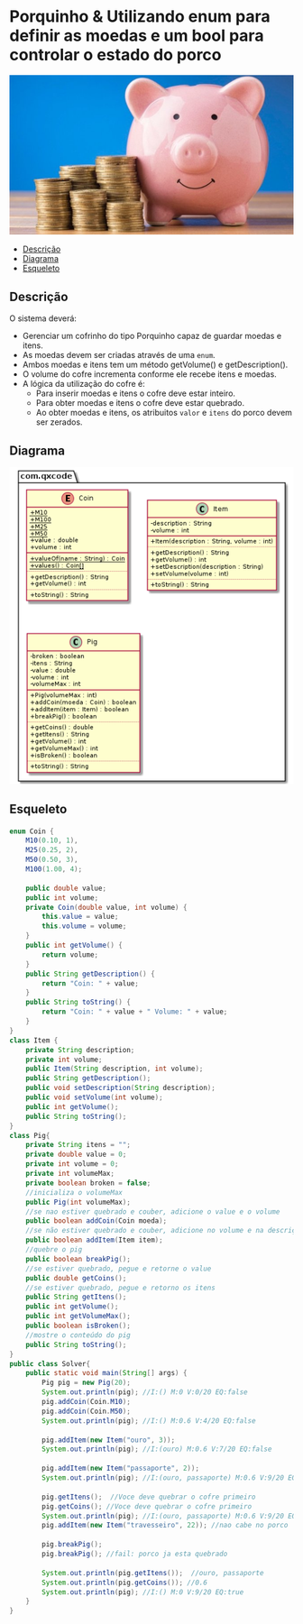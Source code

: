 # Porquinho & Utilizando enum para definir as moedas e um bool para controlar o estado do porco

![](figura.jpg)

<!--TOC_BEGIN-->
- [Descrição](#descrição)
- [Diagrama](#diagrama)
- [Esqueleto](#esqueleto)
<!--TOC_END-->

## Descrição
O sistema deverá:

- Gerenciar um cofrinho do tipo Porquinho capaz de guardar moedas e itens.
- As moedas devem ser criadas através de uma `enum`.
- Ambos moedas e itens tem um método getVolume() e getDescription().
- O volume do cofre incrementa conforme ele recebe itens e moedas.
- A lógica da utilização do cofre é:
    - Para inserir moedas e itens o cofre deve estar inteiro.
    - Para obter moedas e itens o cofre deve estar quebrado.
    - Ao obter moedas e itens, os atribuitos `valor` e `itens` do porco devem ser zerados.

## Diagrama
![](diagrama.png)

## Esqueleto
<!--FILTER Solver.java java-->
```java
enum Coin {
    M10(0.10, 1),
    M25(0.25, 2),
    M50(0.50, 3),
    M100(1.00, 4);

    public double value;
    public int volume;
    private Coin(double value, int volume) {
        this.value = value;
        this.volume = volume;
    }
    public int getVolume() {
        return volume;
    }
    public String getDescription() {
        return "Coin: " + value;
    }
    public String toString() {
        return "Coin: " + value + " Volume: " + value;
    }
}
class Item {
    private String description;
    private int volume;
    public Item(String description, int volume);
    public String getDescription();
    public void setDescription(String description);
    public void setVolume(int volume);
    public int getVolume();
    public String toString();
}
class Pig{
    private String itens = "";
    private double value = 0;
    private int volume = 0;
    private int volumeMax;
    private boolean broken = false;
    //inicializa o volumeMax
    public Pig(int volumeMax);
    //se nao estiver quebrado e couber, adicione o value e o volume
    public boolean addCoin(Coin moeda);
    //se não estiver quebrado e couber, adicione no volume e na descrição
    public boolean addItem(Item item);
    //quebre o pig
    public boolean breakPig();
    //se estiver quebrado, pegue e retorne o value
    public double getCoins();
    //se estiver quebrado, pegue e retorno os itens
    public String getItens();
    public int getVolume();
    public int getVolumeMax();
    public boolean isBroken();
    //mostre o conteúdo do pig
    public String toString();
}
public class Solver{
    public static void main(String[] args) {
        Pig pig = new Pig(20);
        System.out.println(pig); //I:() M:0 V:0/20 EQ:false
        pig.addCoin(Coin.M10);
        pig.addCoin(Coin.M50);
        System.out.println(pig); //I:() M:0.6 V:4/20 EQ:false

        pig.addItem(new Item("ouro", 3));
        System.out.println(pig); //I:(ouro) M:0.6 V:7/20 EQ:false

        pig.addItem(new Item("passaporte", 2));
        System.out.println(pig); //I:(ouro, passaporte) M:0.6 V:9/20 EQ:false

        pig.getItens();  //Voce deve quebrar o cofre primeiro
        pig.getCoins(); //Voce deve quebrar o cofre primeiro
        System.out.println(pig); //I:(ouro, passaporte) M:0.6 V:9/20 EQ:false
        pig.addItem(new Item("travesseiro", 22)); //nao cabe no porco

        pig.breakPig();
        pig.breakPig(); //fail: porco ja esta quebrado

        System.out.println(pig.getItens());  //ouro, passaporte
        System.out.println(pig.getCoins()); //0.6
        System.out.println(pig); //I:() M:0 V:9/20 EQ:true
    }
}
```
<!--FILTER_END-->